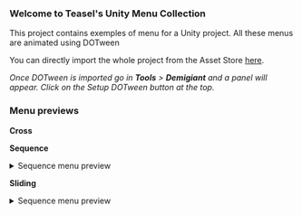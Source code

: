 ### Welcome to Teasel's Unity Menu Collection
This project contains exemples of menu for a Unity project. All these menus are animated using DOTween

You can directly import the whole project from the Asset Store [here]().

_Once DOTween is imported go in **Tools** > **Demigiant** and a panel will appear. Click on the Setup DOTween button at the top._

### Menu previews
**Cross**

**Sequence**
<details>
  <summary>Sequence menu preview</summary>
  
  ![Sequence menu preview](https://i.imgur.com/nLMP4Mc.gif)
</details>

**Sliding**
<details>
  <summary>Sequence menu preview</summary>
  
  ![Sliding menu preview](https://i.imgur.com/jMYCGQi.gif)
</details>
